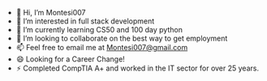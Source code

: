 - 👋 Hi, I’m Montesi007
- 👀 I’m interested in full stack development
- 🌱 I’m currently learning CS50 and 100 day python
- 💞️ I’m looking to collaborate on the best way to get employment
- 📫 Feel free to email me at Montesi007@gmail.com
- 😄 Looking for a Career Change! 
- ⚡ Completed CompTIA A+ and worked in the IT sector for over 25 years.   
